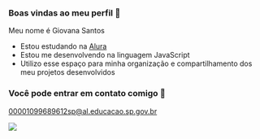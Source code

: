 ### Boas vindas ao meu perfil 👋

Meu nome é Giovana Santos

- Estou estudando na [Alura](https://www.alura.com)
- Estou me desenvolvendo na linguagem JavaScript
- Utilizo esse espaço para minha organização e compartilhamento dos meu projetos desenvolvidos

 ### Você pode entrar em contato comigo 📧

  00001099689612sp@al.educacao.sp.gov.br

![](https://media1.tenor.com/m/odPHgC3be0MAAAAC/cellbit-pink.gif)
